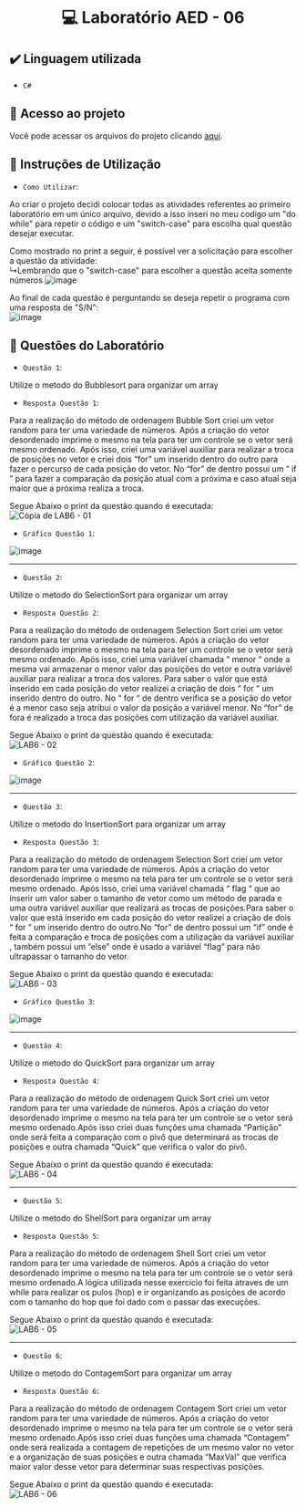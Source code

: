 <h1 align="center"> 💻 Laboratório AED - 06 </h1>

## ✔️ Linguagem utilizada
- ``C#``

## 📁 Acesso ao projeto
Você pode acessar os arquivos do projeto clicando [aqui](https://github.com/AED-PCO/lab-aed-pco-2022-2-PedroHCunhaV).

## 📝 Instruções de Utilização

- `Como Utilizar`:

Ao criar o projeto decidi colocar todas as atividades referentes ao primeiro laboratório em um único arquivo, devido a isso inseri no meu codigo um "do while" para repetir o código e um "switch-case" para escolha qual questão desejar executar.

Como mostrado no print a seguir, é possível ver a solicitação para escolher a questão da atividade: <br>
  ↳Lembrando que o "switch-case" para escolher a questão aceita somente números
![image](https://user-images.githubusercontent.com/101759330/205457661-2dc59ba1-5fa9-420a-b48d-cfba9925f7bd.png)

Ao final de cada questão é perguntando se deseja repetir o programa com uma resposta de "S/N":<br>
![image](https://user-images.githubusercontent.com/101759330/187083140-d5ada98b-869f-48fd-b3b2-87fa281aaa90.png)

## 🔨 Questões do Laboratório
- `Questão 1`:

Utilize o metodo do Bubblesort para organizar um array

- `Resposta Questão 1`:

Para a realização do método de ordenagem Bubble Sort criei um vetor random para  ter uma variedade de números. Após a criação do vetor desordenado imprime o mesmo na tela para ter um controle se o vetor será mesmo ordenado. Após isso, criei uma variável auxiliar para realizar a troca de posições no vetor e criei dois “for” um inserido dentro do outro para fazer o percurso de cada posição do vetor. No “for” de dentro possui um “ if ” para fazer a comparação da posição atual com a próxima e caso atual seja maior que a próxima realiza a troca.

Segue Abaixo o print da questão quando é executada:
![Cópia de LAB6 - 01](https://user-images.githubusercontent.com/101759330/197059753-d730db4f-4592-453a-8479-261d360b5c18.png)

- `Gráfico Questão 1`:

![image](https://user-images.githubusercontent.com/101759330/197062141-94bc56c3-2234-42a4-8303-d14963251c96.png)

----------------------------------------------------------------------------------------------------------------------------------------------------------------------

- `Questão 2`:

Utilize o metodo do SelectionSort para organizar um array

- `Resposta Questão 2`:

Para a realização do método de ordenagem Selection Sort criei um vetor random para  ter uma variedade de números. Após a criação do vetor desordenado imprime o mesmo na tela para ter um controle se o vetor será mesmo ordenado.  Após isso, criei uma variável chamada “ menor “ onde a mesma vai armazenar o menor valor das posições do vetor e outra variável auxiliar para realizar a troca dos valores. Para saber o valor que está inserido em cada posição do vetor realizei a criação de dois “ for “ um inserido dentro do outro. No “ for “ de dentro verifica se a posição do vetor é a menor caso seja atribui o valor da posição a variável menor. No “for” de fora é realizado a troca das posições com utilização da variável auxiliar.


Segue Abaixo o print da questão quando é executada:<br>
![LAB6 - 02](https://user-images.githubusercontent.com/101759330/197060509-55284aa2-cded-456b-a73d-6a092374e8bd.png)

- `Gráfico Questão 2`:

![image](https://user-images.githubusercontent.com/101759330/197062074-13a140d7-761e-46be-ba27-8174c4a07dd8.png)

----------------------------------------------------------------------------------------------------------------------------------------------------------------------

- `Questão 3`:

Utilize o metodo do InsertionSort para organizar um array

- `Resposta Questão 3`:

Para a realização do método de ordenagem Selection Sort criei um vetor random para  ter uma variedade de números. Após a criação do vetor desordenado imprime o mesmo na tela para ter um controle se o vetor será mesmo ordenado.  Após isso, criei uma variável chamada “ flag “ que ao inserir um valor saber o tamanho de vetor como um método de parada e uma outra variável auxiliar que realizará as trocas de posições.Para saber o valor que está inserido em cada posição do vetor realizei a criação de dois “ for “ um inserido dentro do outro.No “for” de dentro possui um “if” onde é feita a comparação e troca de posições com a utilização da variável auxiliar , também possui um ”else” onde é usado a variável “flag” para não ultrapassar o tamanho do vetor.

Segue Abaixo o print da questão quando é executada:<br>
![LAB6 - 03](https://user-images.githubusercontent.com/101759330/197060760-56c969eb-b017-4b87-b8be-d5efa2a82495.png)

- `Gráfico Questão 3`:

![image](https://user-images.githubusercontent.com/101759330/197062016-fcf938af-2269-4218-ba19-24a56345008d.png)

----------------------------------------------------------------------------------------------------------------------------------------------------------------------

- `Questão 4`:

Utilize o metodo do QuickSort para organizar um array

- `Resposta Questão 4`:

Para a realização do método de ordenagem Quick Sort criei um vetor random para  ter uma variedade de números. Após a criação do vetor desordenado imprime o mesmo na tela para ter um controle se o vetor será mesmo ordenado.Após isso criei duas funções uma chamada “Partição” onde será feita a comparação com o pivô que determinará as trocas de posições e outra chamada “Quick” que verifica o valor do pivô.

Segue Abaixo o print da questão quando é executada:<br>
![LAB6 - 04](https://user-images.githubusercontent.com/101759330/197061004-66968d24-aceb-409e-99d6-17e460175855.png)

----------------------------------------------------------------------------------------------------------------------------------------------------------------------

- `Questão 5`:

Utilize o metodo do ShellSort para organizar um array

- `Resposta Questão 5`:

Para a realização do método de ordenagem Shell Sort criei um vetor random para  ter uma variedade de números. Após a criação do vetor desordenado imprime o mesmo na tela para ter um controle se o vetor será mesmo ordenado.A lógica utilizada nesse exercicio foi feita atraves de um while para realizar os pulos (hop) e ir organizando as posições de acordo com o tamanho do hop que foi dado com o passar das execuções.

Segue Abaixo o print da questão quando é executada:<br>
![LAB6 - 05](https://user-images.githubusercontent.com/101759330/197061138-c841a7d5-39ab-476d-84f5-ec843921e257.png)

----------------------------------------------------------------------------------------------------------------------------------------------------------------------

- `Questão 6`:

Utilize o metodo do ContagemSort para organizar um array

- `Resposta Questão 6`:

Para a realização do método de ordenagem Contagem Sort criei um vetor random para  ter uma variedade de números. Após a criação do vetor desordenado imprime o mesmo na tela para ter um controle se o vetor será mesmo ordenado.Após isso criei duas funções uma chamada “Contagem” onde será realizada a contagem de repetições de um mesmo valor no vetor e a organização de suas posições e outra chamada “MaxVal” que verifica maior valor desse vetor para determinar suas respectivas posições.

Segue Abaixo o print da questão quando é executada:<br>
![LAB6 - 06](https://user-images.githubusercontent.com/101759330/197061335-c00513ed-433c-4bba-9098-985ec72e51a5.png)
